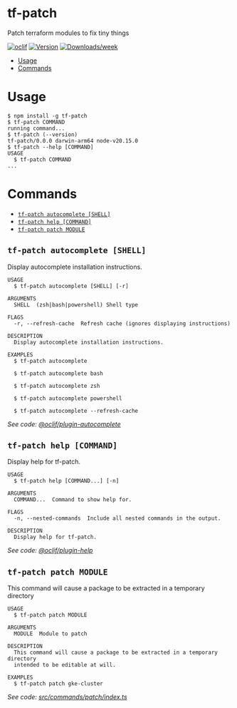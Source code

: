 tf-patch
=================

Patch terraform modules to fix tiny things


[![oclif](https://img.shields.io/badge/cli-oclif-brightgreen.svg)](https://oclif.io)
[![Version](https://img.shields.io/npm/v/tf-patch.svg)](https://npmjs.org/package/tf-patch)
[![Downloads/week](https://img.shields.io/npm/dw/tf-patch.svg)](https://npmjs.org/package/tf-patch)


<!-- toc -->
* [Usage](#usage)
* [Commands](#commands)
<!-- tocstop -->
# Usage
<!-- usage -->
```sh-session
$ npm install -g tf-patch
$ tf-patch COMMAND
running command...
$ tf-patch (--version)
tf-patch/0.0.0 darwin-arm64 node-v20.15.0
$ tf-patch --help [COMMAND]
USAGE
  $ tf-patch COMMAND
...
```
<!-- usagestop -->
# Commands
<!-- commands -->
* [`tf-patch autocomplete [SHELL]`](#tf-patch-autocomplete-shell)
* [`tf-patch help [COMMAND]`](#tf-patch-help-command)
* [`tf-patch patch MODULE`](#tf-patch-patch-module)

## `tf-patch autocomplete [SHELL]`

Display autocomplete installation instructions.

```
USAGE
  $ tf-patch autocomplete [SHELL] [-r]

ARGUMENTS
  SHELL  (zsh|bash|powershell) Shell type

FLAGS
  -r, --refresh-cache  Refresh cache (ignores displaying instructions)

DESCRIPTION
  Display autocomplete installation instructions.

EXAMPLES
  $ tf-patch autocomplete

  $ tf-patch autocomplete bash

  $ tf-patch autocomplete zsh

  $ tf-patch autocomplete powershell

  $ tf-patch autocomplete --refresh-cache
```

_See code: [@oclif/plugin-autocomplete](https://github.com/oclif/plugin-autocomplete/blob/v3.2.0/src/commands/autocomplete/index.ts)_

## `tf-patch help [COMMAND]`

Display help for tf-patch.

```
USAGE
  $ tf-patch help [COMMAND...] [-n]

ARGUMENTS
  COMMAND...  Command to show help for.

FLAGS
  -n, --nested-commands  Include all nested commands in the output.

DESCRIPTION
  Display help for tf-patch.
```

_See code: [@oclif/plugin-help](https://github.com/oclif/plugin-help/blob/v6.2.8/src/commands/help.ts)_

## `tf-patch patch MODULE`

This command will cause a package to be extracted in a temporary directory

```
USAGE
  $ tf-patch patch MODULE

ARGUMENTS
  MODULE  Module to patch

DESCRIPTION
  This command will cause a package to be extracted in a temporary directory
  intended to be editable at will.

EXAMPLES
  $ tf-patch patch gke-cluster
```

_See code: [src/commands/patch/index.ts](https://github.com/rohit-gohri/terraform-patch/blob/v0.0.0/src/commands/patch/index.ts)_
<!-- commandsstop -->
